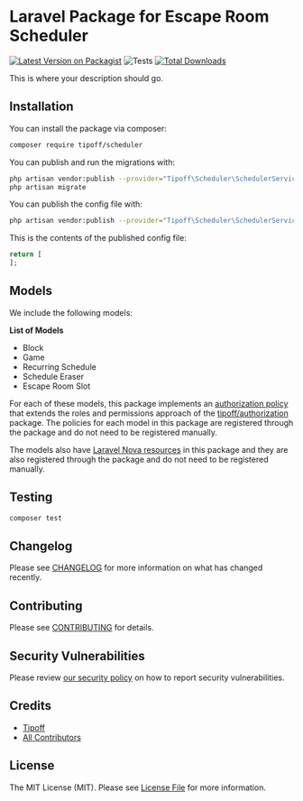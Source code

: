 # Laravel Package for Escape Room Scheduler

[![Latest Version on Packagist](https://img.shields.io/packagist/v/tipoff/scheduler.svg?style=flat-square)](https://packagist.org/packages/tipoff/scheduler)
![Tests](https://github.com/tipoff/scheduler/workflows/Tests/badge.svg)
[![Total Downloads](https://img.shields.io/packagist/dt/tipoff/scheduler.svg?style=flat-square)](https://packagist.org/packages/tipoff/scheduler)


This is where your description should go.

## Installation

You can install the package via composer:

```bash
composer require tipoff/scheduler
```

You can publish and run the migrations with:

```bash
php artisan vendor:publish --provider="Tipoff\Scheduler\SchedulerServiceProvider" --tag="scheduler-migrations"
php artisan migrate
```

You can publish the config file with:

```bash
php artisan vendor:publish --provider="Tipoff\Scheduler\SchedulerServiceProvider" --tag="scheduler-config"
```

This is the contents of the published config file:

```php
return [
];
```

## Models

We include the following models:

**List of Models**

- Block
- Game
- Recurring Schedule
- Schedule Eraser
- Escape Room Slot

For each of these models, this package implements an [authorization policy](https://laravel.com/docs/8.x/authorization) that extends the roles and permissions approach of the [tipoff/authorization](https://github.com/tipoff/authorization) package. The policies for each model in this package are registered through the package and do not need to be registered manually.

The models also have [Laravel Nova resources](https://nova.laravel.com/docs/3.0/resources/) in this package and they are also registered through the package and do not need to be registered manually.

## Testing

```bash
composer test
```

## Changelog

Please see [CHANGELOG](CHANGELOG.md) for more information on what has changed recently.

## Contributing

Please see [CONTRIBUTING](.github/CONTRIBUTING.md) for details.

## Security Vulnerabilities

Please review [our security policy](../../security/policy) on how to report security vulnerabilities.

## Credits

- [Tipoff](https://github.com/tipoff)
- [All Contributors](../../contributors)

## License

The MIT License (MIT). Please see [License File](LICENSE.md) for more information.
